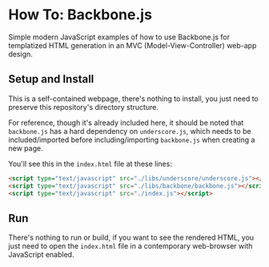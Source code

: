 # How To: Backbone.js

Simple modern JavaScript examples of how to use Backbone.js for templatized HTML generation in an MVC (Model-View-Controller) web-app design.

## Setup and Install

This is a self-contained webpage, there's nothing to install, you just need to preserve this repository's directory structure.

For reference, though it's already included here, it should be noted that `backbone.js` has a hard dependency on `underscore.js`, which needs to be included/imported before including/importing `backbone.js` when creating a new page.

You'll see this in the `index.html` file at these lines:

```HTML
<script type="text/javascript" src="./libs/underscore/underscore.js"></script>
<script type="text/javascript" src="./libs/backbone/backbone.js"></script>
<script type="text/javascript" src="./index.js"></script>
```

## Run

There's nothing to run or build, if you want to see the rendered HTML, you just need to open the `index.html` file in a contemporary web-browser with JavaScript enabled.
